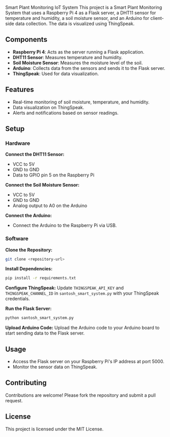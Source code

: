Smart Plant Monitoring IoT System
This project is a Smart Plant Monitoring System that uses a Raspberry Pi 4 as a Flask server, a DHT11 sensor for temperature and humidity, a soil moisture sensor, and an Arduino for client-side data collection. The data is visualized using ThingSpeak.

## Components
- **Raspberry Pi 4**: Acts as the server running a Flask application.
- **DHT11 Sensor**: Measures temperature and humidity.
- **Soil Moisture Sensor**: Measures the moisture level of the soil.
- **Arduino**: Collects data from the sensors and sends it to the Flask server.
- **ThingSpeak**: Used for data visualization.

## Features
- Real-time monitoring of soil moisture, temperature, and humidity.
- Data visualization on ThingSpeak.
- Alerts and notifications based on sensor readings.

## Setup

### Hardware
**Connect the DHT11 Sensor:**
- VCC to 5V
- GND to GND
- Data to GPIO pin 5 on the Raspberry Pi

**Connect the Soil Moisture Sensor:**
- VCC to 5V
- GND to GND
- Analog output to A0 on the Arduino

**Connect the Arduino:**
- Connect the Arduino to the Raspberry Pi via USB.

### Software
**Clone the Repository:**

```bash
git clone <repository-url>
```

**Install Dependencies:**

```bash
pip install -r requirements.txt
```

**Configure ThingSpeak:**
Update `THINGSPEAK_API_KEY` and `THINGSPEAK_CHANNEL_ID` in `santosh_smart_system.py` with your ThingSpeak credentials.

**Run the Flask Server:**

```bash
python santosh_smart_system.py
```

**Upload Arduino Code:**
Upload the Arduino code to your Arduino board to start sending data to the Flask server.

## Usage
- Access the Flask server on your Raspberry Pi's IP address at port 5000.
- Monitor the sensor data on ThingSpeak.

## Contributing
Contributions are welcome! Please fork the repository and submit a pull request.

## License
This project is licensed under the MIT License.


